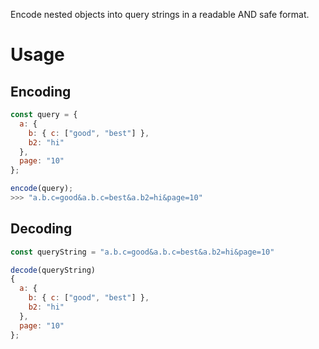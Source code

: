 Encode nested objects into query strings in a readable AND safe format.

# Usage

## Encoding

```js
const query = {
  a: {
    b: { c: ["good", "best"] },
    b2: "hi"
  },
  page: "10"
};

encode(query);
>>> "a.b.c=good&a.b.c=best&a.b2=hi&page=10"
```

## Decoding

```js
const queryString = "a.b.c=good&a.b.c=best&a.b2=hi&page=10"

decode(queryString)
{
  a: {
    b: { c: ["good", "best"] },
    b2: "hi"
  },
  page: "10"
};
```
